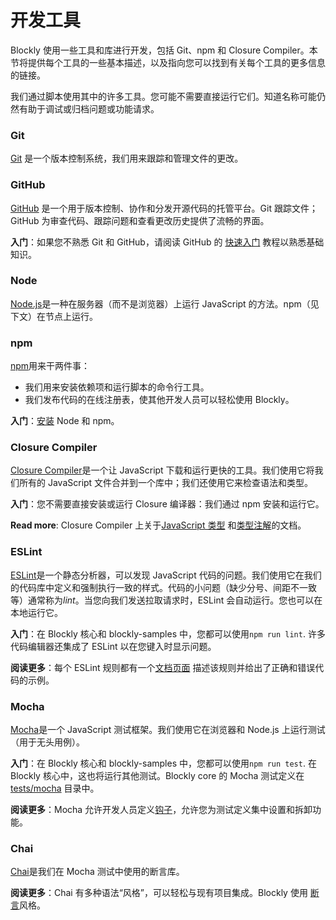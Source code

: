 # 开发工具

Blockly 使用一些工具和库进行开发，包括 Git、npm 和 Closure Compiler。本节将提供每个工具的一些基本描述，以及指向您可以找到有关每个工具的更多信息的链接。

我们通过脚本使用其中的许多工具。您可能不需要直接运行它们。知道名称可能仍然有助于调试或归档问题或功能请求。

### Git

[Git](https://git-scm.com/) 是一个版本控制系统，我们用来跟踪和管理文件的更改。

### GitHub

[GitHub](https://github.com/) 是一个用于版本控制、协作和分发开源代码的托管平台。Git 跟踪文件；GitHub 为审查代码、跟踪问题和查看更改历史提供了流畅的界面。

**入门**：如果您不熟悉 Git 和 GitHub，请阅读 GitHub 的 [快速入门](https://docs.github.com/en/free-pro-team@latest/github/getting-started-with-github/quickstart) 教程以熟悉基础知识。

### Node

[Node.js](https://nodejs.org/)是一种在服务器（而不是浏览器）上运行 JavaScript 的方法。npm（见下文）在节点上运行。

### npm

[npm](https://www.npmjs.com/)用来干两件事：

- 我们用来安装依赖项和运行脚本的命令行工具。
- 我们发布代码的在线注册表，使其他开发人员可以轻松使用 Blockly。

**入门**：[安装](https://docs.npmjs.com/downloading-and-installing-node-js-and-npm) Node 和 npm。

### Closure Compiler

[Closure Compiler](https://github.com/google/closure-compiler)是一个让 JavaScript 下载和运行更快的工具。我们使用它将我们所有的 JavaScript 文件合并到一个库中；我们还使用它来检查语法和类型。

**入门**：您不需要直接安装或运行 Closure 编译器：我们通过 npm 安装和运行它。

**Read more**: Closure Compiler 上关于[JavaScript 类型](https://github.com/google/closure-compiler/wiki/Types-in-the-Closure-Type-System) 和[类型注解](https://github.com/google/closure-compiler/wiki/Annotating-JavaScript-for-the-Closure-Compiler)的文档。

### ESLint

[ESLint](https://eslint.org/)是一个静态分析器，可以发现 JavaScript 代码的问题。我们使用它在我们的代码库中定义和强制执行一致的样式。代码的小问题（缺少分号、间距不一致等）通常称为*lint*。当您向我们发送拉取请求时，ESLint 会自动运行。您也可以在本地运行它。

**入门**：在 Blockly 核心和 blockly-samples 中，您都可以使用`npm run lint`. 许多代码编辑器还集成了 ESLint 以在您键入时显示问题。

**阅读更多**：每个 ESLint 规则都有一个[文档页面](https://eslint.org/docs/rules/no-unreachable) 描述该规则并给出了正确和错误代码的示例。

### Mocha

[Mocha](https://mochajs.org/)是一个 JavaScript 测试框架。我们使用它在浏览器和 Node.js 上运行测试（用于无头用例）。

**入门**：在 Blockly 核心和 blockly-samples 中，您都可以使用`npm run test`. 在 Blockly 核心中，这也将运行其他测试。Blockly core 的 Mocha 测试定义在[tests/mocha](https://github.com/google/blockly/tree/master/tests/mocha) 目录中。

**阅读更多**：Mocha 允许开发人员定义[钩子](https://mochajs.org/#hooks)，允许您为测试定义集中设置和拆卸功能。

### Chai

[Chai](https://www.chaijs.com/)是我们在 Mocha 测试中使用的断言库。

**阅读更多**：Chai 有多种语法“风格”，可以轻松与现有项目集成。Blockly 使用 [断言](https://www.chaijs.com/api/assert/)风格。
